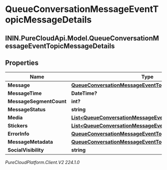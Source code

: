 # QueueConversationMessageEventTopicMessageDetails

## ININ.PureCloudApi.Model.QueueConversationMessageEventTopicMessageDetails

## Properties

|Name | Type | Description | Notes|
|------------ | ------------- | ------------- | -------------|
| **Message** | [**QueueConversationMessageEventTopicUriReference**](QueueConversationMessageEventTopicUriReference) |  | [optional] |
| **MessageTime** | **DateTime?** |  | [optional] |
| **MessageSegmentCount** | **int?** |  | [optional] |
| **MessageStatus** | **string** |  | [optional] |
| **Media** | [**List&lt;QueueConversationMessageEventTopicMessageMedia&gt;**](QueueConversationMessageEventTopicMessageMedia) |  | [optional] |
| **Stickers** | [**List&lt;QueueConversationMessageEventTopicMessageSticker&gt;**](QueueConversationMessageEventTopicMessageSticker) |  | [optional] |
| **ErrorInfo** | [**QueueConversationMessageEventTopicErrorDetails**](QueueConversationMessageEventTopicErrorDetails) |  | [optional] |
| **MessageMetadata** | [**QueueConversationMessageEventTopicMessageMetadata**](QueueConversationMessageEventTopicMessageMetadata) |  | [optional] |
| **SocialVisibility** | **string** |  | [optional] |



_PureCloudPlatform.Client.V2 224.1.0_
